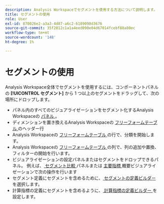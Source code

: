 ```yaml
---
description: Analysis Workspaceでセグメントを使用する方法について説明します。
title: セグメントの使用
role: User
exl-id: 870026e2-a3a3-4d87-a6c2-6189098d3676
source-git-commit: 35f2812c1a1a4eed090e04d67014fcebf88a80ec
workflow-type: tm+mt
source-wordcount: '148'
ht-degree: 1%

---
```


# セグメントの使用

Analysis Workspace全体でセグメントを使用するには、コンポーネントパネルの **[!UICONTROL セグメント]** から 1 つ以上のセグメントをドラッグして、次の場所にドロップします。

* パネル内のすべてのビジュアライゼーションをセグメント化するAnalysis Workspaceの [ パネル ](/help/analyze/analysis-workspace/c-panels/panels.md)。
* ディメンションを置き換えるAnalysis Workspaceの [ フリーフォームテーブル ](/help/analyze/analysis-workspace/visualizations/freeform-table/freeform-table.md) のヘッダー行
* Analysis Workspaceの [ フリーフォームテーブル ](/help/analyze/analysis-workspace/visualizations/freeform-table/freeform-table.md) の行で、分類を開始します。
* Analysis Workspaceの [ フリーフォームテーブル ](/help/analyze/analysis-workspace/visualizations/freeform-table/freeform-table.md) の列で、列の追加や置換、フィルターの開始を行います。
* ビジュアライゼーションの設定パネルまたはセグメントをドロップできるパネル。 例えば、[ セグメント比較 ](/help/analyze/analysis-workspace/c-panels/c-segment-comparison/segment-comparison.md) パネルまたは [ 主要指標 ](/help/analyze/analysis-workspace/visualizations/key-metric.md) 概要ビジュアライゼーションで次の操作を行います
* セグメント定義にセグメントを含めるために、[ セグメントの定義ビルダー ](/help/components/segmentation/segmentation-workflow/seg-build.md#definition-builder) を選択します。
* 計算指標の定義にセグメントを含めるように、[ 計算指標の定義ビルダー ](/help/components/c-calcmetrics/c-workflow/cm-workflow/c-build-metrics/cm-build-metrics.md#definition-builder) を設定します。

<!--
How to apply one or more segments to a report from the segment rail.

1. Bring up the report to which you want to apply a segment, for example the [!UICONTROL Pages Report].
1. Click **[!UICONTROL Show Segments]** above the report. The segment rail opens.

   ![](assets/segment_rail.png)

1. Mark the checkbox next to one or more of the segments or **[!UICONTROL Search Segments]** to find the right segment.

   >[!NOTE]
   >
   >You can apply more than one segment to a report (this is called segment stacking). When multiple segments are applied, the criteria in each segment is combined using an 'and' operator and then applied. There is no limit to how many segments you can stack.

   >[!NOTE]
   >
   >Clicking the Information icon (i) next to the segment name lets you preview the key metrics to see whether you have a valid segment and how broad the segment is.

1. You can filter by report suite by selecting the **[!UICONTROL (Only) `<report suite name>`]** check box. This will show only those segments that were last saved in that report suite.
1. Click **[!UICONTROL Apply Segment]** and the report will refresh. The segment or segments that are applied now display at the top of the report:

   ![](assets/applied_segments.png)

-->
